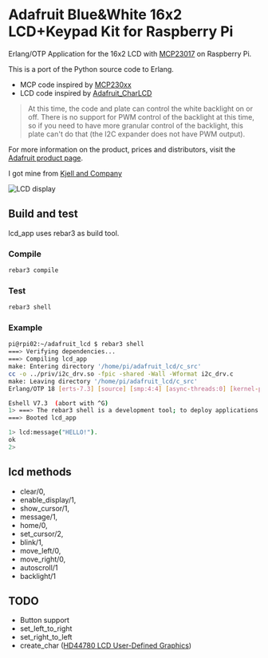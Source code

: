 # Adafruit Blue&White 16x2 LCD+Keypad Kit for Raspberry Pi

Erlang/OTP Application for the 16x2 LCD with [MCP23017](http://ww1.microchip.com/downloads/en/DeviceDoc/21952b.pdf) on Raspberry Pi.

This is a port of the Python source code to Erlang.

* MCP code inspired by [MCP230xx](https://github.com/adafruit/Adafruit_Python_GPIO/blob/master/Adafruit_GPIO/MCP230xx.py)
* LCD code inspired by [Adafruit_CharLCD](https://github.com/adafruit/Adafruit_Python_CharLCD/blob/master/Adafruit_CharLCD/Adafruit_CharLCD.py)

> At this time, the code and plate can control the white backlight on or off. There is no support for PWM control of the backlight at this time, so if you need to have more granular control of the backlight, this plate can't do that (the I2C expander does not have PWM output).

For more information on the product, prices and distributors, visit the [Adafruit product page](https://www.adafruit.com/products/1115).

I got mine from [Kjell and Company](http://www.kjell.com/no/produkter/data-og-nettverk/enkortsdata/raspberry-pi/adafruit-lcd-pabyggingskort-for-raspberry-pi-p87263)

![LCD display](https://farm2.staticflickr.com/1486/25712163793_69ef335a30_z.jpg)

## Build and test

lcd_app uses rebar3 as build tool.

### Compile

```sh
rebar3 compile
```

### Test

```sh
rebar3 shell
```

### Example

```sh
pi@rpi02:~/adafruit_lcd $ rebar3 shell
===> Verifying dependencies...
===> Compiling lcd_app
make: Entering directory '/home/pi/adafruit_lcd/c_src'
cc -o ../priv/i2c_drv.so -fpic -shared -Wall -Wformat i2c_drv.c
make: Leaving directory '/home/pi/adafruit_lcd/c_src'
Erlang/OTP 18 [erts-7.3] [source] [smp:4:4] [async-threads:0] [kernel-poll:false]

Eshell V7.3  (abort with ^G)
1> ===> The rebar3 shell is a development tool; to deploy applications in production, consider using releases (http://www.rebar3.org/v3.0/docs/releases)
===> Booted lcd_app

1> lcd:message("HELLO!").
ok
2>
```

## lcd methods

* clear/0,
* enable_display/1,
* show_cursor/1,
* message/1,
* home/0,
* set_cursor/2,
* blink/1,
* move_left/0,
* move_right/0,
* autoscroll/1
* backlight/1

## TODO

* Button support
* set_left_to_right
* set_right_to_left
* create_char ([HD44780 LCD User-Defined Graphics](http://www.quinapalus.com/hd44780udg.html))
